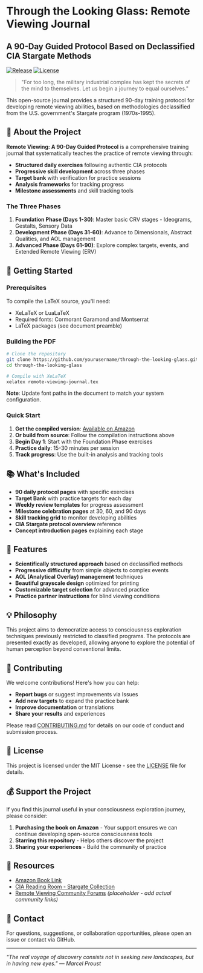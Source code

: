 # Through the Looking Glass: Remote Viewing Journal

## A 90-Day Guided Protocol Based on Declassified CIA Stargate Methods

[![Release](https://img.shields.io/github/v/release/yourusername/yourrepo)](https://github.com/yourusername/yourrepo/releases)
[![License](https://img.shields.io/badge/license-MIT-blue.svg)](LICENSE)

> "For too long, the military industrial complex has kept the secrets of the mind to themselves. Let us begin a journey to equal ourselves."

This open-source journal provides a structured 90-day training protocol for developing remote viewing abilities, based on methodologies declassified from the U.S. government's Stargate program (1970s-1995).

## 📖 About the Project

**Remote Viewing: A 90-Day Guided Protocol** is a comprehensive training journal that systematically teaches the practice of remote viewing through:

- **Structured daily exercises** following authentic CIA protocols
- **Progressive skill development** across three phases
- **Target bank** with verification for practice sessions
- **Analysis frameworks** for tracking progress
- **Milestone assessments** and skill tracking tools

### The Three Phases

1. **Foundation Phase (Days 1-30)**: Master basic CRV stages - Ideograms, Gestalts, Sensory Data
2. **Development Phase (Days 31-60)**: Advance to Dimensionals, Abstract Qualities, and AOL management
3. **Advanced Phase (Days 61-90)**: Explore complex targets, events, and Extended Remote Viewing (ERV)

## 🚀 Getting Started

### Prerequisites

To compile the LaTeX source, you'll need:
- XeLaTeX or LuaLaTeX
- Required fonts: Cormorant Garamond and Montserrat
- LaTeX packages (see document preamble)

### Building the PDF

```bash
# Clone the repository
git clone https://github.com/yourusername/through-the-looking-glass.git
cd through-the-looking-glass

# Compile with XeLaTeX
xelatex remote-viewing-journal.tex
```

**Note**: Update font paths in the document to match your system configuration.

### Quick Start

1. **Get the compiled version**: [Available on Amazon](https://www.amazon.com/dp/B0F9Y7FXSN)
2. **Or build from source**: Follow the compilation instructions above
3. **Begin Day 1**: Start with the Foundation Phase exercises
4. **Practice daily**: 15-30 minutes per session
5. **Track progress**: Use the built-in analysis and tracking tools

## 📚 What's Included

- **90 daily protocol pages** with specific exercises
- **Target Bank** with practice targets for each day
- **Weekly review templates** for progress assessment  
- **Milestone celebration pages** at 30, 60, and 90 days
- **Skill tracking grid** to monitor developing abilities
- **CIA Stargate protocol overview** reference
- **Concept introduction pages** explaining each stage

## 🎯 Features

- **Scientifically structured approach** based on declassified methods
- **Progressive difficulty** from simple objects to complex events
- **AOL (Analytical Overlay) management** techniques
- **Beautiful grayscale design** optimized for printing
- **Customizable target selection** for advanced practice
- **Practice partner instructions** for blind viewing conditions

## 💡 Philosophy

This project aims to democratize access to consciousness exploration techniques previously restricted to classified programs. The protocols are presented exactly as developed, allowing anyone to explore the potential of human perception beyond conventional limits.

## 🤝 Contributing

We welcome contributions! Here's how you can help:

- **Report bugs** or suggest improvements via Issues
- **Add new targets** to expand the practice bank
- **Improve documentation** or translations
- **Share your results** and experiences

Please read [CONTRIBUTING.md](CONTRIBUTING.md) for details on our code of conduct and submission process.

## 📄 License

This project is licensed under the MIT License - see the [LICENSE](LICENSE) file for details.

## 💰 Support the Project

If you find this journal useful in your consciousness exploration journey, please consider:

1. **Purchasing the book on Amazon** - Your support ensures we can continue developing open-source consciousness tools
2. **Starring this repository** - Helps others discover the project
3. **Sharing your experiences** - Build the community of practice

## 🔗 Resources

- [Amazon Book Link](https://www.amazon.com/dp/B0F9Y7FXSN)
- [CIA Reading Room - Stargate Collection](https://www.cia.gov/readingroom/collection/stargate)
- [Remote Viewing Community Forums](https://example.com) *(placeholder - add actual community links)*

## 📧 Contact

For questions, suggestions, or collaboration opportunities, please open an issue or contact via GitHub.

---

*"The real voyage of discovery consists not in seeking new landscapes, but in having new eyes." — Marcel Proust*
